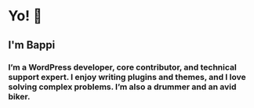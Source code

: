 # Yo! 👋

## I'm Bappi

### I’m a WordPress developer, core contributor, and technical support expert. I enjoy writing plugins and themes, and I love solving complex problems. I’m also a drummer and an avid biker.
